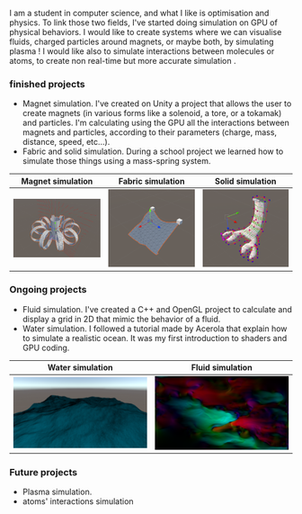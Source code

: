 I am a student in computer science, and what I like is optimisation and physics. To link those two fields, I've started doing simulation on GPU of physical behaviors. I would like to create systems where we can visualise fluids, charged particles around magnets, or maybe both, by simulating plasma ! I would like also to simulate interactions between molecules or atoms, to create non real-time but more accurate simulation .  
### finished projects
  - Magnet simulation. I've created on Unity a project that allows the user to create magnets (in various forms like a solenoid, a tore, or a tokamak) and particles. I'm calculating using the GPU all the interactions between magnets and particles, according to their parameters (charge, mass, distance, speed, etc...).
  - Fabric and solid simulation. During a school project we learned how to simulate those things using a mass-spring system.

| Magnet simulation | Fabric simulation | Solid simulation|
|:-----------------:|:------------------:|:------------------:|
| ![](/magnets.png) | ![](/fabric.png) | ![](/solid.png) |


### Ongoing projects
  - Fluid simulation.  I've created a C++ and OpenGL project to calculate and display a grid in 2D that mimic the behavior of a fluid.
  - Water simulation. I followed a tutorial made by Acerola that explain how to simulate a realistic ocean. It was my first introduction to shaders and GPU coding.

| Water simulation | Fluid simulation |
|:-----------------:|:------------------:|
|  ![](/ocean.png) | ![](/fluid2.png)  |


### Future projects
  - Plasma simulation.
  - atoms' interactions simulation


